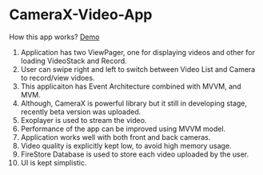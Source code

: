 # CameraX-Video-App

How this app works?
[Demo](https://drive.google.com/open?id=1i0xSRlZHW-HF0v3kZgZ4nswYBZTGYeiZ)

1. Application has two ViewPager, one for displaying videos and other for loading VideoStack and Record.
2. User can swipe right and left to switch between Video List and Camera to record/view vidoes.
3. This applicaiton has Event Architecture combined with MVVM, and MVM.
4. Although, CameraX is powerful library but it still in developing stage, recently beta version was uploaded.
5. Exoplayer is used to stream the video.
6. Performance of the app can be improved using MVVM model.
7. Application works well with both front and back cameras.
8. Video quality is explicitly kept low, to avoid high memory usage.
9. FireStore Database is used to store each video uploaded by the user.
10. UI is kept simplistic.
